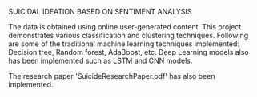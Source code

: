 SUICIDAL IDEATION BASED ON SENTIMENT ANALYSIS

The data is obtained using online user-generated content. This project demonstrates various classification and clustering techniques. Following are some of the traditional machine learning techniques implemented: Decision tree, Random forest, AdaBoost, etc. Deep Learning models also has been implemented such as LSTM and CNN models.

The research paper 'SuicideResearchPaper.pdf' has also been implemented.

